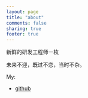 ```yaml
---
layout: page
title: "about"
comments: false
sharing: true
footer: true
---
```

新鲜的研发工程师一枚

未来不迎，既过不恋，当时不杂。

My:       
 - [github](https://github.com/710leo)   
 
